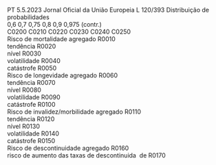 PT  5.5.2023 Jornal Oficial da União Europeia L 120/393
 Distribuição de probabilidades  
0,6  0,7  0,75  0,8  0,9  0,975  (contr.)  
C0200  C0210  C0220  C0230  C0240  C0250  
Risco de mortalidade agregado  R0010  
tendência  R0020  
nível  R0030  
volatilidade  R0040  
catástrofe  R0050  
Risco de longevidade agregado  R0060  
tendência  R0070  
nível  R0080  
volatilidade  R0090  
catástrofe  R0100  
Risco de invalidez/morbilidade agregado  R0110  
tendência  R0120  
nível  R0130  
volatilidade  R0140  
catástrofe  R0150  
Risco de descontinuidade agregado  R0160  
risco de aumento das taxas de descontinuida ­
de  R0170